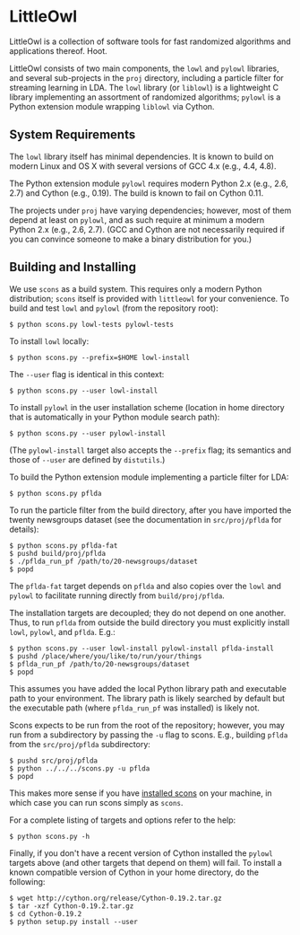 LittleOwl
=========

LittleOwl is a collection of software tools for fast randomized algorithms and applications thereof.  Hoot.

LittleOwl consists of two main components, the `lowl` and `pylowl` libraries, and several sub-projects in the `proj` directory, including a particle filter for streaming learning in LDA.  The `lowl` library (or `liblowl`) is a lightweight C library implementing an assortment of randomized algorithms; `pylowl` is a Python extension module wrapping `liblowl` via Cython.

System Requirements
-------------------

The `lowl` library itself has minimal dependencies.  It is known to build on modern Linux and OS X with several versions of GCC 4.x (e.g., 4.4, 4.8).

The Python extension module `pylowl` requires modern Python 2.x (e.g., 2.6, 2.7) and Cython (e.g., 0.19).  The build is known to fail on Cython 0.11.

The projects under `proj` have varying dependencies; however, most of them depend at least on `pylowl`, and as such require at minimum a modern Python 2.x (e.g., 2.6, 2.7).  (GCC and Cython are not necessarily required if you can convince someone to make a binary distribution for you.)

Building and Installing
-----------------------

We use `scons` as a build system.  This requires only a modern Python distribution; `scons` itself is provided with `littleowl` for your convenience.  To build and test `lowl` and `pylowl` (from the repository root):

```
$ python scons.py lowl-tests pylowl-tests
```

To install `lowl` locally:

```
$ python scons.py --prefix=$HOME lowl-install
```

The `--user` flag is identical in this context:

```
$ python scons.py --user lowl-install
```

To install `pylowl` in the user installation scheme (location in home directory that is automatically in your Python module search path):

```
$ python scons.py --user pylowl-install
```

(The `pylowl-install` target also accepts the `--prefix` flag; its semantics and those of `--user` are defined by `distutils`.)

To build the Python extension module implementing a particle filter for LDA:

```
$ python scons.py pflda
```

To run the particle filter from the build directory, after you have imported the twenty newsgroups dataset (see the documentation in `src/proj/pflda` for details):

```
$ python scons.py pflda-fat
$ pushd build/proj/pflda
$ ./pflda_run_pf /path/to/20-newsgroups/dataset
$ popd
```

The `pflda-fat` target depends on `pflda` and also copies over the `lowl` and `pylowl` to facilitate running directly from `build/proj/pflda`.

The installation targets are decoupled; they do not depend on one another.  Thus, to run `pflda` from outside the build directory you must explicitly install `lowl`, `pylowl`, and `pflda`.  E.g.:

```
$ python scons.py --user lowl-install pylowl-install pflda-install
$ pushd /place/where/you/like/to/run/your/things
$ pflda_run_pf /path/to/20-newsgroups/dataset
$ popd
```

This assumes you have added the local Python library path and executable path to your environment.  The library path is likely searched by default but the executable path (where `pflda_run_pf` was installed) is likely not.

Scons expects to be run from the root of the repository; however, you may run from a subdirectory by passing the `-u` flag to scons.  E.g., building `pflda` from the `src/proj/pflda` subdirectory:

```
$ pushd src/proj/pflda
$ python ../../../scons.py -u pflda
$ popd
```

This makes more sense if you have [installed scons](http://scons.org/download.php) on your machine, in which case you can run scons simply as `scons`.

For a complete listing of targets and options refer to the help:

```
$ python scons.py -h
```

Finally, if you don't have a recent version of Cython installed the `pylowl` targets above (and other targets that depend on them) will fail.  To install a known compatible version of Cython in your home directory, do the following:

```
$ wget http://cython.org/release/Cython-0.19.2.tar.gz
$ tar -xzf Cython-0.19.2.tar.gz
$ cd Cython-0.19.2
$ python setup.py install --user
```
